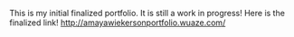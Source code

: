 This is my initial finalized portfolio. It is still a work in progress! Here is the finalized link! http://amayawiekersonportfolio.wuaze.com/
